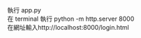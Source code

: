 執行 app.py <br>
在 terminal 執行 python -m http.server 8000<br>
在網址輸入http://localhost:8000/login.html<br>
